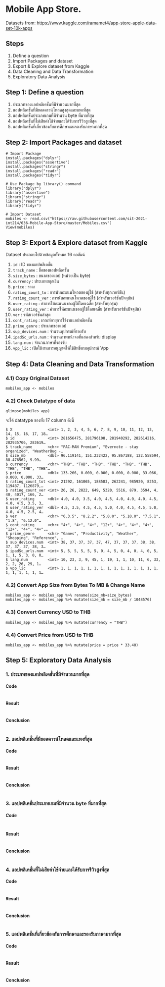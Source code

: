 # Mobile App Store.
Datasets from: https://www.kaggle.com/ramamet4/app-store-apple-data-set-10k-apps

## Steps
1. Define a question
2. Import Packages and dataset
3. Export & Explore dataset from Kaggle
4. Data Cleaning and Data Transformation
5. Exploratory Data Analysis

## Step 1: Define a question
1. ประเภทของแอปพลิเคชั่นที่มีจำนวนมากที่สุด
2. แอปพลิเคชั่นที่มียอดดาวน์โหลดสูงสุดและแพงที่สุด
3. แอปพลิเคชั่นประเภทเกมที่มีจำนวน byte ที่มากที่สุด
4. แอปพลิเคชั่นที่ไม่เสียค่าใช้จ่ายและได้รับการรีวิวสูงที่สุด
5. แอปพลิเคชั่นที่เกี่ยวข้องกับการศึกษาและรองรับภาษามากที่สุด

## Step 2: Import Packages and dataset
```
# Import Package
install.packages("dplyr")
install.packages("assertive")
install.packages("stringr")
install.packages("readr")
install.packages("tidyr")

# Use Package by library() command
library("dplyr")
library("assertive")
library("stringr")
library("readr")
library("tidyr")

# Import Dataset
mobiles <- read.csv("https://raw.githubusercontent.com/sit-2021-int214/036-Mobile-App-Store/master/Mobiles.csv")
View(mobiles)
```

## Step 3: Export & Explore dataset from Kaggle
Dataset ประกอบไปด้วยข้อมูลทั้งหมด 16 คอลัมน์
1. `id` : ID ของแอปพลิเคชั่น
2. `track_name` : ชื่อของแอปพลิเคชั่น
3. `size_bytes` : ขนาดของแอป (หน่วยเป็น byte)
4. `currency` : ประเภทสกุลเงิน
5. `price` : ราคา
6. `rating_count_to` : การนับคะแนนโหวตของผู้ใช้ (สำหรับทุกเวอร์ชัน)
7. `rating_count_ver` : การนับคะแนนโหวตของผู้ใช้ (สำหรับเวอร์ชันปัจจุบัน)
8. `user_rating` : ค่าการให้คะแนนของผู้ใช้โดยเฉลี่ย (สำหรับทุกรุ่น)
9. `user_rating_ver` : ค่าการให้คะแนนของผู้ใช้โดยเฉลี่ย (สำหรับเวอร์ชันปัจจุบัน)
10. `ver` : รหัสเวอร์ชั่นล่าสุด
11. `cont_rating` : เกณฑ์อายุการใช้งานแอปพลิเคชั่น
12. `prime_genre` : ประเภทของแอป
13. `sup_devices.num` : จำนวนอุปกรณ์ที่รองรับ
14. `ipadSc_urls.num` : จำนวนภาพหน้าจอที่แสดงสำหรับ display
15. `lang.num` : จำนวนภาษาที่รองรับ
16. `vpp_lic` : เปิดใช้งานการอนุญาตให้ใช้สิทธิ์ตามอุปกรณ์ Vpp

## Step 4: Data Cleaning and Data Transformation
### 4.1) Copy Original Dataset
```
mobiles_app <- mobiles
```

### 4.2) Check Datatype of data
```
glimpse(mobiles_app)
```
จะได้ datatype ของทั้ง 17 column ดังนี้
```
$ X                <int> 1, 2, 3, 4, 5, 6, 7, 8, 9, 10, 11, 12, 13, 14, 15, 16, 17, 18…
$ id               <int> 281656475, 281796108, 281940292, 282614216, 282935706, 283619…
$ track_name       <chr> "PAC-MAN Premium", "Evernote - stay organized", "WeatherBug -…
$ size_mb          <dbl> 96.119141, 151.232422, 95.867188, 122.558594, 88.476562, 9.99…
$ currency         <chr> "THB", "THB", "THB", "THB", "THB", "THB", "THB", "THB", "THB"…
$ price            <dbl> 133.266, 0.000, 0.000, 0.000, 0.000, 33.066, 0.000, 0.000, 33…
$ rating_count_tot <int> 21292, 161065, 188583, 262241, 985920, 8253, 119487, 1126879,…
$ rating_count_ver <int> 26, 26, 2822, 649, 5320, 5516, 879, 3594, 4, 40, 4017, 166, 2…
$ user_rating      <dbl> 4.0, 4.0, 3.5, 4.0, 4.5, 4.0, 4.0, 4.0, 4.5, 4.0, 4.5, 3.5, 3…
$ user_rating_ver  <dbl> 4.5, 3.5, 4.5, 4.5, 5.0, 4.0, 4.5, 4.5, 5.0, 4.0, 4.5, 2.5, 4…
$ ver              <chr> "6.3.5", "8.2.2", "5.0.0", "5.10.0", "7.5.1", "1.8", "6.12.0"…
$ cont_rating      <chr> "4+", "4+", "4+", "12+", "4+", "4+", "4+", "12+", "4+", "4+",…
$ prime_genre      <chr> "Games", "Productivity", "Weather", "Shopping", "Reference", …
$ sup_devices.num  <int> 38, 37, 37, 37, 37, 47, 37, 37, 37, 38, 38, 37, 37, 37, 38, 3…
$ ipadSc_urls.num  <int> 5, 5, 5, 5, 5, 5, 0, 4, 5, 0, 4, 0, 4, 0, 5, 1, 1, 5, 3, 0, 0…
$ lang.num         <int> 10, 23, 3, 9, 45, 1, 19, 1, 1, 10, 11, 6, 33, 2, 2, 26, 29, 1…
$ vpp_lic          <int> 1, 1, 1, 1, 1, 1, 1, 1, 1, 1, 1, 1, 1, 1, 1, 1, 1, 1, 1, 1, 1…
```


### 4.2) Convert App Size from Bytes To MB & Change Name
```
mobiles_app <- mobiles_app %>% rename(size_mb=size_bytes)
mobiles_app <- mobiles_app %>% mutate(size_mb = size_mb / 1048576)
```

### 4.3) Convert Currency USD to THB
```
mobiles_app <- mobiles_app %>% mutate(currency = "THB")
```

### 4.4) Convert Price from USD to THB
```
mobiles_app <- mobiles_app %>% mutate(price = price * 33.40)
```

## Step 5: Exploratory Data Analysis
### 1. ประเภทของแอปพลิเคชั่นที่มีจำนวนมากที่สุด
#### Code
```
```
#### Result
```
```
#### Conclusion
```
```

### 2. แอปพลิเคชั่นที่มียอดดาวน์โหลดและแพงที่สุด
#### Code
```
```
#### Result
```
```
#### Conclusion
```
```

### 3. แอปพลิเคชั่นประเภทเกมที่มีจำนวน byte ที่มากที่สุด
##### Code
```
```
#### Result
```
```
#### Conclusion
```
```

### 4. แอปพลิเคชั่นที่ไม่เสียค่าใช้จ่ายและได้รับการรีวิวสูงที่สุด
#### Code
```
```
#### Result
```
```
#### Conclusion
```
```

### 5. แอปพลิเคชั่นที่เกี่ยวข้องกับการศึกษาและรองรับภาษามากที่สุด
#### Code
```
```
#### Result
```
```
#### Conclusion
```
```
